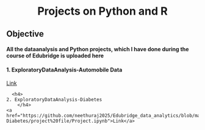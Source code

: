 
<html>
  <h1 align='center'>
    Projects on Python and R
  </h1>
  <h2>
    Objective
  </h2>
  <h4>
    All the dataanalysis and Python projects, which I have done during the course of Edubridge is uploaded here
    </h4>
  <h4>
    1. ExploratoryDataAnalysis-Automobile Data
  </h4>  
    <a href="https://github.com/neethuraj2025/Edubridge_data_analytics/blob/main/Projects/ExploratoryDataAnalysis-Automobile%20Data/Project%20File/Automobile_analysis.ipynb">Link</a>
    
      <h4>
    2. ExploratoryDataAnalysis-Diabetes
        </h4>
    <a href="https://github.com/neethuraj2025/Edubridge_data_analytics/blob/main/Projects/ExploratoryDataAnalysis-Diabetes/project%20file/Project.ipynb">Link</a>
  
  </html>
  
